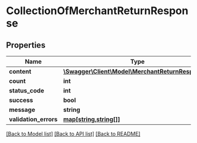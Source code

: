 # CollectionOfMerchantReturnResponse

## Properties
Name | Type | Description | Notes
------------ | ------------- | ------------- | -------------
**content** | [**\Swagger\Client\Model\MerchantReturnResponse[]**](MerchantReturnResponse.md) |  | [optional] 
**count** | **int** |  | [optional] 
**status_code** | **int** |  | [optional] 
**success** | **bool** |  | [optional] 
**message** | **string** |  | [optional] 
**validation_errors** | [**map[string,string[]]**](array.md) |  | [optional] 

[[Back to Model list]](../README.md#documentation-for-models) [[Back to API list]](../README.md#documentation-for-api-endpoints) [[Back to README]](../README.md)


